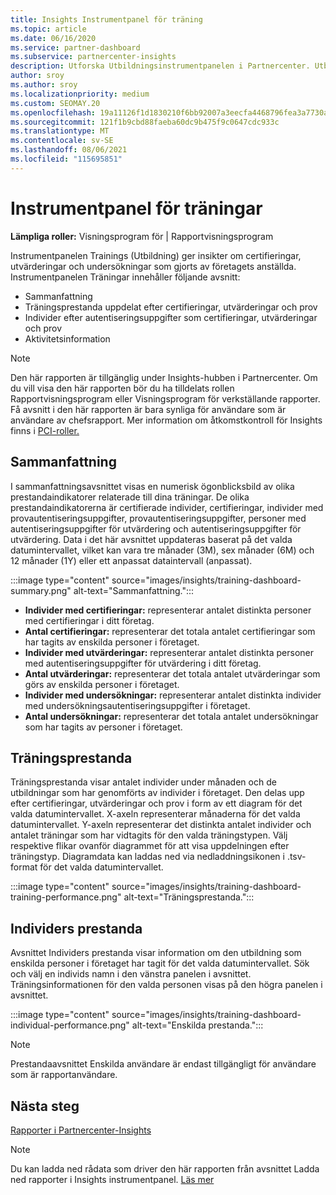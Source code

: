```yaml
---
title: Insights Instrumentpanel för träning
ms.topic: article
ms.date: 06/16/2020
ms.service: partner-dashboard
ms.subservice: partnercenter-insights
description: Utforska Utbildningsinstrumentpanelen i Partnercenter. Utbildning är en av de rapporter som är tillgängliga i området Partnercenter Insights (PCI).
author: sroy
ms.author: sroy
ms.localizationpriority: medium
ms.custom: SEOMAY.20
ms.openlocfilehash: 19a11126f1d1830210f6bb92007a3eecfa4468796fea3a7730a3729e5ce7bc24
ms.sourcegitcommit: 121f1b9cbd88faeba60dc9b475f9c0647cdc933c
ms.translationtype: MT
ms.contentlocale: sv-SE
ms.lasthandoff: 08/06/2021
ms.locfileid: "115695851"
---
```

# <a name="trainings-dashboard"></a>Instrumentpanel för träningar

**Lämpliga roller:** Visningsprogram för | Rapportvisningsprogram

Instrumentpanelen Trainings (Utbildning) ger insikter om certifieringar, utvärderingar och undersökningar som gjorts av företagets anställda. Instrumentpanelen Träningar innehåller följande avsnitt:

- Sammanfattning
- Träningsprestanda uppdelat efter certifieringar, utvärderingar och prov
- Individer efter autentiseringsuppgifter som certifieringar, utvärderingar och prov
- Aktivitetsinformation

>[!NOTE] 
>Den här rapporten är tillgänglig under Insights-hubben i Partnercenter. Om du vill visa den här rapporten bör du ha tilldelats rollen Rapportvisningsprogram eller Visningsprogram för verkställande rapporter. Få avsnitt i den här rapporten är bara synliga för användare som är användare av chefsrapport. Mer information om åtkomstkontroll för Insights finns i [PCI-roller.](insights-roles.md)

## <a name="summary"></a>Sammanfattning

I sammanfattningsavsnittet visas en numerisk ögonblicksbild av olika prestandaindikatorer relaterade till dina träningar. De olika prestandaindikatorerna är certifierade individer, certifieringar, individer med provautentiseringsuppgifter, provautentiseringsuppgifter, personer med autentiseringsuppgifter för utvärdering och autentiseringsuppgifter för utvärdering. Data i det här avsnittet uppdateras baserat på det valda datumintervallet, vilket kan vara tre månader (3M), sex månader (6M) och 12 månader (1Y) eller ett anpassat dataintervall (anpassat). 

:::image type="content" source="images/insights/training-dashboard-summary.png" alt-text="Sammanfattning.":::

- **Individer med certifieringar:** representerar antalet distinkta personer med certifieringar i ditt företag.
- **Antal certifieringar:** representerar det totala antalet certifieringar som har tagits av enskilda personer i företaget.
- **Individer med utvärderingar:** representerar antalet distinkta personer med autentiseringsuppgifter för utvärdering i ditt företag. 
- **Antal utvärderingar:** representerar det totala antalet utvärderingar som görs av enskilda personer i företaget.
- **Individer med undersökningar:** representerar antalet distinkta individer med undersökningsautentiseringsuppgifter i företaget. 
- **Antal undersökningar:** representerar det totala antalet undersökningar som har tagits av personer i företaget.

## <a name="training-performance"></a>Träningsprestanda

Träningsprestanda visar antalet individer under månaden och de utbildningar som har genomförts av individer i företaget. Den delas upp efter certifieringar, utvärderingar och prov i form av ett diagram för det valda datumintervallet. X-axeln representerar månaderna för det valda datumintervallet. Y-axeln representerar det distinkta antalet individer och antalet träningar som har vidtagits för den valda träningstypen. Välj respektive flikar ovanför diagrammet för att visa uppdelningen efter träningstyp. Diagramdata kan laddas ned via nedladdningsikonen i .tsv-format för det valda datumintervallet.

:::image type="content" source="images/insights/training-dashboard-training-performance.png" alt-text="Träningsprestanda.":::

## <a name="individuals-performance"></a>Individers prestanda

Avsnittet Individers prestanda visar information om den utbildning som enskilda personer i företaget har tagit för det valda datumintervallet. Sök och välj en individs namn i den vänstra panelen i avsnittet. Träningsinformationen för den valda personen visas på den högra panelen i avsnittet.

:::image type="content" source="images/insights/training-dashboard-individual-performance.png" alt-text="Enskilda prestanda.":::

>[!NOTE] 
> Prestandaavsnittet Enskilda användare är endast tillgängligt för användare som är rapportanvändare. 

## <a name="next-steps"></a>Nästa steg

[Rapporter i Partnercenter-Insights](partner-center-insights.md)

>[!NOTE] 
> Du kan ladda ned rådata som driver den här rapporten från avsnittet Ladda ned rapporter i Insights instrumentpanel. [Läs mer](insights-download-reports.md)